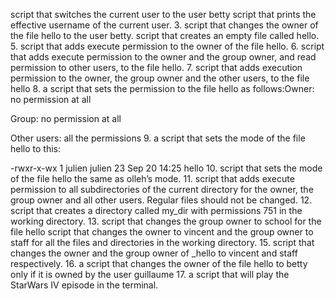 script that switches the current user to the user betty
script that prints the effective username of the current user.
3. script that changes the owner of the file hello to the user betty.
script that creates an empty file called hello.
5. script that adds execute permission to the owner of the file hello.
6. script that adds execute permission to the owner and the group owner, and read permission to other users, to the file hello.
7. script that adds execution permission to the owner, the group owner and the other users, to the file hello
8. a script that sets the permission to the file hello as follows:Owner: no permission at all

Group: no permission at all

Other users: all the permissions 
9.  a script that sets the mode of the file hello to this:



-rwxr-x-wx 1 julien julien 23 Sep 20 14:25 hello
10. script that sets the mode of the file hello the same as olleh’s mode.
11.  script that adds execute permission to all subdirectories of the current directory for the owner, the group owner and all other users. Regular files should not be changed.
12. script that creates a directory called my_dir with permissions 751 in the working directory.
13. script that changes the group owner to school for the file hello
script that changes the owner to vincent and the group owner to staff for all the files and directories in the working directory.
15. script that changes the owner and the group owner of _hello to vincent and staff respectively.
16.  a script that changes the owner of the file hello to betty only if it is owned by the user guillaume
17.  a script that will play the StarWars IV episode in the terminal.
